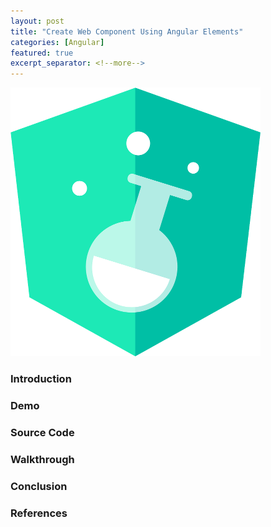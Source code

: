 ```yaml
---
layout: post
title: "Create Web Component Using Angular Elements"
categories: [Angular]
featured: true
excerpt_separator: <!--more-->
---
```

![Angular Component](/public/sorting/angular-component.jpg "An image of components of a camera, depicting how small things.")
<!--more-->

### Introduction
### Demo
### Source Code 
### Walkthrough
### Conclusion
### References
